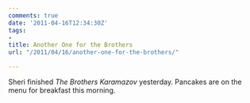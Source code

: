 ```yaml
---
comments: true
date: '2011-04-16T12:34:30Z'
tags:
- 
title: Another One for the Brothers
url: "/2011/04/16/another-one-for-the-brothers/"

---
```

<p>Sheri finished <em>The Brothers Karamazov</em> yesterday. Pancakes are on the menu for breakfast this morning.</p>

